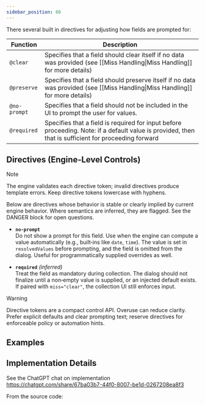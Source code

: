 ```yaml
---
sidebar_position: 66
---
```


There several built in directives for adjusting how fields are prompted for:

| Function     | Description                                                                                                                                                |
| ------------ | ---------------------------------------------------------------------------------------------------------------------------------------------------------- |
| `@clear`     | Specifies that a field should clear itself if no data was provided (see [[Miss Handling\|Miss Handling]] for more details)    |
| `@preserve`  | Specifies that a field should preserve itself if no data was provided (see [[Miss Handling\|Miss Handling]] for more details) |
| `@no-prompt` | Specifies that a field should not be included in the UI to prompt the user for values.                                                                     |
| `@required`  | Specifies that a field is required for input before proceeding. Note: if a default value is provided, then that is sufficient for proceeding forward       |


## Directives (Engine-Level Controls)

> [!NOTE]
> The engine validates each directive token; invalid directives produce template errors. Keep directive tokens lowercase with hyphens.

Below are directives whose behavior is stable or clearly implied by current engine behavior. Where semantics are inferred, they are flagged. See the DANGER block for open questions.

- **`no-prompt`**  
  Do not show a prompt for this field. Use when the engine can compute a value automatically (e.g., built‑ins like `date`, `time`). The value is set in `resolvedValues` before prompting, and the field is omitted from the dialog. Useful for programmatically supplied overrides as well.

- **`required`** *(inferred)*  
  Treat the field as mandatory during collection. The dialog should not finalize until a non‑empty value is supplied, or an injected default exists. If paired with `miss="clear"`, the collection UI still enforces input.


> [!WARNING]
> Directive tokens are a compact control API. Overuse can reduce clarity. Prefer explicit defaults and clear prompting text; reserve directives for enforceable policy or automation hints.


## Examples


## Implementation Details
See the ChatGPT chat on implementation 
https://chatgpt.com/share/67ba03b7-44f0-8007-be1d-0267208ea8f3



From the source code:

